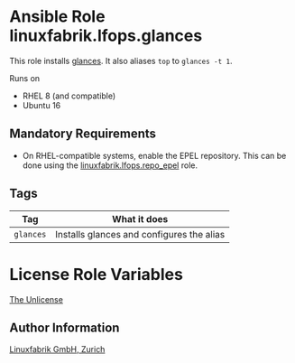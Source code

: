 # Ansible Role linuxfabrik.lfops.glances

This role installs [glances](https://nicolargo.github.io/glances/). It also aliases `top` to `glances -t 1`.

Runs on

* RHEL 8 (and compatible)
* Ubuntu 16


## Mandatory Requirements

* On RHEL-compatible systems, enable the EPEL repository. This can be done using the [linuxfabrik.lfops.repo_epel](https://github.com/Linuxfabrik/lfops/tree/main/roles/repo_epel) role.


## Tags

| Tag       | What it does                              |
| ---       | ------------                              |
| `glances` | Installs glances and configures the alias |


# License Role Variables

[The Unlicense](https://unlicense.org/)


## Author Information

[Linuxfabrik GmbH, Zurich](https://www.linuxfabrik.ch)
